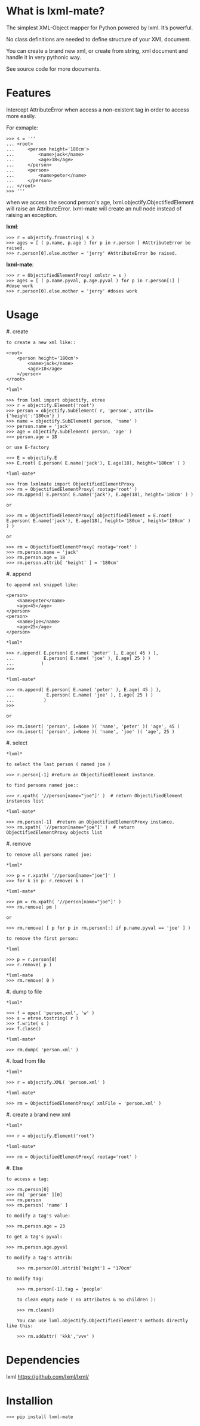 
What is lxml-mate?
==================

The simplest XML-Object mapper for Python powered by lxml. It’s powerful.

No class definitions are needed to define structure of your XML document.

You can create a brand new xml, or create from string, xml document and handle it in very pythonic way.

See source code for more documents.



Features
========
Intercept AttributeError when access a non-existent tag in order to access more easily.

For exmaple:

	>>> s = '''
	...	<root>
	...		<person height='180cm'>
	...			<name>jack</name>
	...			<age>18</age>
	...		</person>
	...		<person>
	...			<name>peter</name>
	...		</person>
	...	</root>
	>>>	'''
	
when we access the second person's age, lxml.objectify.ObjectifiedElement will raise 
an AttributeError. lxml-mate will create an null node instead of raising an exception.
	
**lxml**:
	
	>>> r = objectify.fromstring( s )
	>>> ages = [ ( p.name, p.age ) for p in r.person ] #AttributeError be raised.
	>>> r.person[0].else.mother = 'jerry' #AttributeError be raised.
	
**lxml-mate**:
	
	>>> r = ObjectifiedElementProxy( xmlstr = s )
	>>> ages = [ ( p.name.pyval, p.age.pyval ) for p in r.person[:] ] #dose work
	>>> r.person[0].else.mother = 'jerry' #doses work


Usage
=====

#. create

	to create a new xml like::

	<root>
		<person height='180cm'>
			<name>jack</name>
			<age>18</age>
		</person>
	</root>
	
	*lxml*

	>>> from lxml import objectify, etree
	>>> r = objectify.Element('root')
	>>> person = objectify.SubElement( r, 'person', attrib={'height':'180cm'} )
	>>> name = objectify.SubElement( person, 'name' )
	>>> person.name = 'jack'
	>>> age = objectify.SubElement( person, 'age' )
	>>> person.age = 18
	
	or use E-factory
	
	>>> E = objectify.E
	>>> E.root( E.person( E.name('jack'), E.age(18), height='180cm' ) )
	
	*lxml-mate*

	>>> from lxmlmate import ObjectifiedElementProxy
	>>> rm = ObjectifiedElementProxy( rootag='root' )
	>>> rm.append( E.person( E.name('jack'), E.age(18), height='180cm' ) )
	
	or
	
	>>> rm = ObjectifiedElementProxy( objectifiedElement = E.root( E.person( E.name('jack'), E.age(18), height='180cm', height='180cm' ) ) )
	
	or
	
	>>> rm = ObjectifiedElementProxy( rootag='root' )
	>>> rm.person.name = 'jack'
	>>> rm.person.age = 18
	>>> rm.person.attrib[ 'height' ] = '180cm'
	
	
#. append

	to append xml snippet like:
	
	<person>
		<name>peter</name>
		<age>45</age>
	</person>
	<person>
		<name>joe</name>
		<age>25</age>
	</person>
	
	*lxml*
	
	>>> r.append( E.person( E.name( 'peter' ), E.age( 45 ) ),
	...           E.person( E.name( 'joe' ), E.age( 25 ) )
	...          )
	>>>
	
	*lxml-mate*
		
	>>> rm.append( E.person( E.name( 'peter' ), E.age( 45 ) ),
	...            E.person( E.name( 'joe' ), E.age( 25 ) )
	...           )
	>>>

	or
	 
	>>> rm.insert( 'person', i=None )( 'name', 'peter' )( 'age', 45 )
	>>> rm.insert( 'person', i=None )( 'name', 'joe' )( 'age', 25 )

	
#. select
	 
	*lxml*
	
	to select the last person ( named joe )
	
	>>> r.person[-1] #return an ObjectifiedElement instance.
	
	to find persons named joe::

	>>> r.xpath( '//person[name="joe"]' )  # return ObjectifiedElement instances list

	*lxml-mate*
	
	>>> rm.person[-1]  #return an ObjectifiedElementProxy instance.
	>>> rm.xpath( '//person[name="joe"]' )  # return ObjectifiedElementProxy objects list
	
		
#. remove

	to remove all persons named joe:
	
	*lxml*
	
	>>> p = r.xpath( '//person[name="joe"]' )
	>>> for k in p: r.remove( k )
	
	*lxml-mate*
	
	>>> pm = rm.xpath( '//person[name="joe"]' )
	>>> rm.remove( pm )
	
	or 
	
	>>> rm.remove( [ p for p in rm.person[:] if p.name.pyval == 'joe' ] )
	
	to remove the first person: 
	
	*lxml
	
	>>> p = r.person[0]
	>>> r.remove( p )
	
	*lxml-mate
	>>> rm.remove( 0 )  
	
	
#. dump to file

	*lxml*
	
	>>> f = open( 'person.xml', 'w' )
	>>> s = etree.tostring( r )
	>>> f.write( s )
	>>> f.close()
	
	*lxml-mate*
	
	>>> rm.dump( 'person.xml' )
	
	
#. load from file

	*lxml*
	
	>>> r = objectify.XML( 'person.xml' )
	
	*lxml-mate*
	
	>>> rm = ObjectifiedElementProxy( xmlFile = 'person.xml' ) 


#. create a brand new xml
	
	*lxml*
	
	>>> r = objectify.Element('root')
	
	*lxml-mate*
	
	>>> rm = ObjectifiedElementProxy( rootag='root' )

    
#. Else

	to access a tag:
	
	>>> rm.person[0]
	>>> rm[ 'person' ][0]
	>>> rm.person
	>>> rm.person[ 'name' ]
	
	to modify a tag's value:
	
	>>> rm.person.age = 23
	
	to get a tag's pyval:
	
	>>> rm.person.age.pyval

	to modify a tag's attrib:
    
        >>> rm.person[0].attrib['height'] = "170cm" 
    
	to modify tag:
    
        >>> rm.person[-1].tag = 'people'
    
        to clean empty node ( no attributes & no children ):
    
        >>> rm.clean()
    
        You can use lxml.objectify.ObjectifiedElement's methods directly like this:
    
        >>> rm.addattr( 'kkk','vvv' )
    


Dependencies
============
lxml https://github.com/lxml/lxml/



Installion
==========
	>>> pip install lxml-mate
	
	





